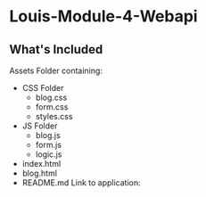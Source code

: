 # Louis-Module-4-Webapi


## What's Included
Assets Folder containing:
* CSS Folder
  * blog.css
  * form.css
  * styles.css
* JS Folder
  * blog.js
  * form.js
  * logic.js
* index.html
* blog.html
* README.md
Link to application: 
